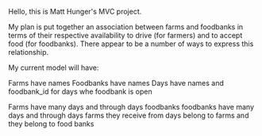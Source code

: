 Hello, this is Matt Hunger's MVC project.

My plan is put together an association between farms and foodbanks in terms of 
their respective availability to drive (for farmers) and to accept food (for 
foodbanks). There appear to be a number of ways to express this relationship. 

My current model will have:

Farms have names 
Foodbanks have names
Days have names and foodbank_id for days whe foodbank is open

Farms have many days and through days foodbanks 
foodbanks have many days and through days farms they receive from 
days belong to farms and they belong to food banks 